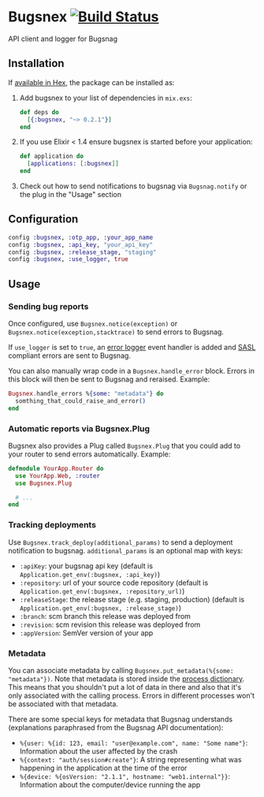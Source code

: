 # Bugsnex [![Build Status](https://travis-ci.org/liefery/bugsnex.svg?branch=master)](https://travis-ci.org/liefery/bugsnex)

API client and logger for Bugsnag

## Installation

If [available in Hex](https://hex.pm/docs/publish), the package can be installed as:

  1. Add bugsnex to your list of dependencies in `mix.exs`:

     ```elixir
     def deps do
       [{:bugsnex, "~> 0.2.1"}]
     end
     ```

  2. If you use Elixir < 1.4 ensure bugsnex is started before your application:

     ```elixir
     def application do
       [applications: [:bugsnex]]
     end
     ```

  3. Check out how to send notifications to bugsnag via `Bugsnag.notify` or the
     plug in the "Usage" section

## Configuration

```elixir
config :bugsnex, :otp_app, :your_app_name
config :bugsnex, :api_key, "your_api_key"
config :bugsnex, :release_stage, "staging"
config :bugsnex, :use_logger, true

```

## Usage

### Sending bug reports

Once configured, use `Bugsnex.notice(exception)` or `Bugsnex.notice(exception,stacktrace)` to send errors to Bugsnag.

If `use_logger` is set to `true`, an [error logger](http://erlang.org/doc/man/error_logger.html) event handler is added
and [SASL](http://erlang.org/doc/apps/sasl/error_logging.html) compliant errors are sent to Bugsnag.

You can also manually wrap code in a `Bugsnex.handle_error` block. Errors in this block will then be sent to Bugsnag and reraised. Example:

```elixir
Bugsnex.handle_errors %{some: "metadata"} do
  somthing_that_could_raise_and_error()
end
```

### Automatic reports via Bugsnex.Plug

Bugsnex also provides a Plug called `Bugsnex.Plug` that you could add to
your router to send errors automatically. Example:

```elixir
defmodule YourApp.Router do
  use YourApp.Web, :router
  use Bugsnex.Plug

  # ...
end
```

### Tracking deployments

Use `Bugsnex.track_deploy(additional_params)` to send a deployment notification to bugsnag.
`additional_params` is an optional map with keys:

  * `:apiKey`: your bugsnag api key (default is `Application.get_env(:bugsnex, :api_key)`)
  * `:repository`: url of your source code repository (default is `Application.get_env(:bugsnex, :repository_url)`)
  * `:releaseStage`: the release stage (e.g. staging, production) (default is `Application.get_env(:bugsnex, :release_stage)`)
  * `:branch`: scm branch this release was deployed from
  * `:revision`: scm revision this release was deployed from
  * `:appVersion`: SemVer version of your app


### Metadata

You can associate metadata by calling `Bugsnex.put_metadata(%{some: "metadata"})`.
Note that metadata is stored inside the [process dictionary](http://www.erlang.org/course/advanced#dict).
This means that you shouldn't put a lot of data in there and also that it's only associated with the
calling process. Errors in different processes won't be associated with that metadata.

There are some special keys for metadata that Bugsnag understands (explanations paraphrased from the Bugsnag API documentation):

  * `%{user: %{id: 123, email: "user@example.com", name: "Some name"}`: Information about the user affected by the crash
  * `%{context: "auth/session#create"}`: A string representing what was happening in the application at the time of the error
  * `%{device: %{osVersion: "2.1.1", hostname: "web1.internal"}}`: Information about the computer/device running the app
